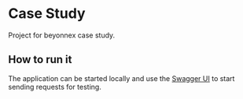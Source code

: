 # Case Study

Project for beyonnex case study.

## How to run it

The application can be started locally and use the [Swagger UI](http://localhost:8080/swagger-ui.html) to start sending
requests for testing.
